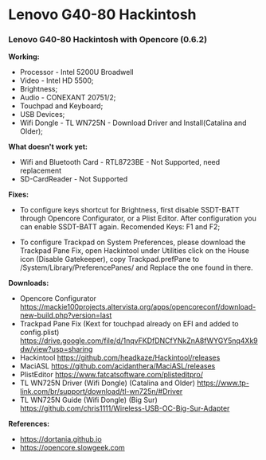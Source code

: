 # Lenovo G40-80 Hackintosh
### Lenovo G40-80 Hackintosh with Opencore (0.6.2)

**Working:**
* Processor - Intel 5200U Broadwell
* Video - Intel HD 5500;
* Brightness;
* Audio - CONEXANT 20751/2;
* Touchpad and Keyboard;
* USB Devices;
* Wifi Dongle - TL WN725N - Download Driver and Install(Catalina and Older);

**What doesn't work yet:**
* Wifi and Bluetooth Card - RTL8723BE - Not Supported, need replacement
* SD-CardReader - Not Supported

**Fixes:**
* To configure keys shortcut for Brightness, first disable SSDT-BATT through Opencore Configurator, or a Plist Editor. After configuration you can enable SSDT-BATT again. Recomended Keys: F1 and F2;

* To configure Trackpad on System Preferences, please download the Trackpad Pane Fix, open Hackintool under Utilities click on the House icon (Disable Gatekeeper), copy Trackpad.prefPane to /System/Library/PreferencePanes/ and Replace the one found in there.

**Downloads:**
* Opencore Configurator
https://mackie100projects.altervista.org/apps/opencoreconf/download-new-build.php?version=last
* Trackpad Pane Fix (Kext for touchpad already on EFI and added to config.plist)
https://drive.google.com/file/d/1nqvFKDfDNCfYNkZnA8fWYGY5nq4Xk9dw/view?usp=sharing
* Hackintool
https://github.com/headkaze/Hackintool/releases
* MaciASL
https://github.com/acidanthera/MaciASL/releases
* PlistEditor
https://www.fatcatsoftware.com/plisteditpro/
* TL WN725N Driver (Wifi Dongle) (Catalina and Older)
https://www.tp-link.com/br/support/download/tl-wn725n/#Driver
* TL WN725N Guide (Wifi Dongle) (Big Sur)
https://github.com/chris1111/Wireless-USB-OC-Big-Sur-Adapter

**References:**
* https://dortania.github.io
* https://opencore.slowgeek.com
